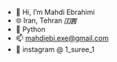 - 👋 Hi, I’m Mahdi Ebrahimi
- 🌐 Iran, Tehran ***🇮🇷***
- 🐍 Python
- 📫 mahdiebi.exe@gmail.com
- 📱 instagram @ 1_suree_1

<!---
mahdi-ebrahimi-per/mahdi-ebrahimi-per is a ✨ special ✨ repository because its `README.md` (this file) appears on your GitHub profile.
You can click the Preview link to take a look at your changes.
--->
